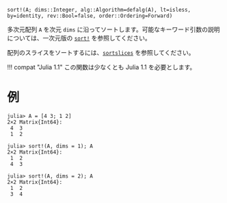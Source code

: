 ```
sort!(A; dims::Integer, alg::Algorithm=defalg(A), lt=isless, by=identity, rev::Bool=false, order::Ordering=Forward)
```

多次元配列 `A` を次元 `dims` に沿ってソートします。可能なキーワード引数の説明については、一次元版の [`sort!`](@ref) を参照してください。

配列のスライスをソートするには、[`sortslices`](@ref) を参照してください。

!!! compat "Julia 1.1"
    この関数は少なくとも Julia 1.1 を必要とします。


# 例

```jldoctest
julia> A = [4 3; 1 2]
2×2 Matrix{Int64}:
 4  3
 1  2

julia> sort!(A, dims = 1); A
2×2 Matrix{Int64}:
 1  2
 4  3

julia> sort!(A, dims = 2); A
2×2 Matrix{Int64}:
 1  2
 3  4
```
